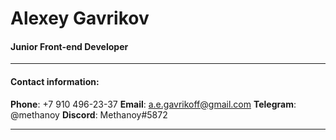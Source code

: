 # Alexey Gavrikov

#### Junior Front-end Developer
___

#### Contact information:

**Phone**: +7 910 496-23-37
**Email**: a.e.gavrikoff@gmail.com
**Telegram**: @methanoy
**Discord**: Methanoy#5872

___
